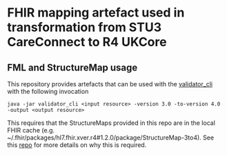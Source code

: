 # FHIR mapping artefact used in transformation from STU3 CareConnect to R4 UKCore

## FML and StructureMap usage

This repository provides artefacts that can be used with the [validator_cli](https://github.com/hapifhir/org.hl7.fhir.core/releases/latest/download/validator_cli.jar) with the following invocation

```shell
java -jar validator_cli <input resource> -version 3.0 -to-version 4.0 -output <output resource>
```

This requires that the StructureMaps provided in this repo are in the local FHIR cache (e.g. ~/.fhir/packages/hl7.fhir.xver.r4#1.2.0/package/StructureMap-<resource>3to4).  See this [repo](https://github.com/declankieran-nhsd/hapi-fhir-3to4-demo) for more details on why this is required.
